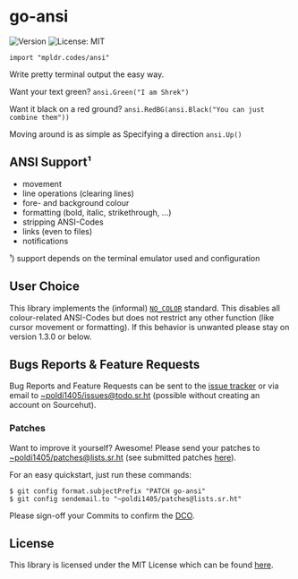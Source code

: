 # go-ansi

![Version](https://img.shields.io/badge/dynamic/json?color=green&label=Version&query=%24.latest_version&url=https%3A%2F%2Fmpldr.codes%2Fansi%2Fapi%2Fversions%2Flatest&style=flat-square&logo=git&color=F05032)
![License: MIT](https://img.shields.io/static/v1?color=green&label=License&message=MIT&style=flat-square&logo=open-source-initiative&color=3DA639)

```
import "mpldr.codes/ansi"
```

Write pretty terminal output the easy way.

Want your text green? `ansi.Green("I am Shrek")`

Want it black on a red ground? `ansi.RedBG(ansi.Black("You can just
combine them"))`

Moving around is as simple as Specifying a direction `ansi.Up()`

## ANSI Support¹

- movement
- line operations (clearing lines)
- fore- and background colour
- formatting (bold, italic, strikethrough, …)
- stripping ANSI-Codes
- links (even to files)
- notifications

¹) support depends on the terminal emulator used and configuration

## User Choice

This library implements the (informal) [`NO_COLOR`](https://no-color.org/)
standard. This disables all colour-related ANSI-Codes but does not restrict any
other function (like cursor movement or formatting). If this behavior is
unwanted please stay on version 1.3.0 or below.

## Bugs Reports & Feature Requests

Bug Reports and Feature Requests can be sent to the [issue
tracker](https://todo.sr.ht/~poldi1405/issues?title=[go-ansi]%20) or via email
to [~poldi1405/issues@todo.sr.ht](mailto:~poldi1405/issues@todo.sr.ht?subject=[go-ansi]%20)
(possible without creating an account on Sourcehut).

### Patches

Want to improve it yourself? Awesome! Please send your patches to
[~poldi1405/patches@lists.sr.ht](mailto:~poldi1405/patches@lists.sr.ht) (see
submitted patches [here](https://lists.sr.ht/~poldi1405/patches)).

For an easy quickstart, just run these commands:

```shell
$ git config format.subjectPrefix "PATCH go-ansi"
$ git config sendemail.to "~poldi1405/patches@lists.sr.ht"
```

Please sign-off your Commits to confirm the [DCO](https://developercertificate.org/).

## License

This library is licensed under the MIT License which can be found
[here](https://git.sr.ht/~poldi1405/go-ansi/tree/master/item/LICENSE).
